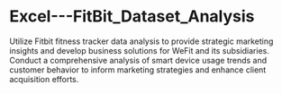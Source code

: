 # Excel---FitBit_Dataset_Analysis
Utilize Fitbit fitness tracker data analysis to provide strategic marketing insights and develop business solutions for WeFit and its subsidiaries. Conduct a comprehensive analysis of smart device usage trends and customer behavior to inform marketing strategies and enhance client acquisition efforts.
